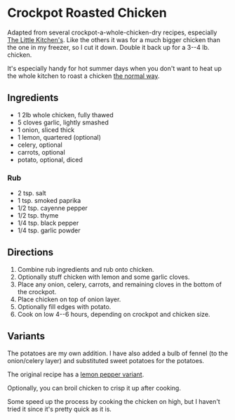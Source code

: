 [crockpot]: ../indices/crockpot.html

# Crockpot Roasted Chicken

Adapted from several crockpot-a-whole-chicken-dry recipes, especially [The Little Kitchen's](https://www.thelittlekitchen.net/whole-chicken-in-a-slow-cooker/).   Like the others it was for a much bigger chicken than the one in my freezer, so I cut it down.  Double it back up for a 3--4 lb. chicken.

It's especially handy for hot summer days when you don't want to heat up the whole kitchen to roast a chicken [the normal way](../poultry/roasted.md).

## Ingredients

* 1 2lb whole chicken, fully thawed
* 5 cloves garlic, lightly smashed
* 1 onion, sliced thick
* 1 lemon, quartered (optional)
* celery, optional
* carrots, optional
* potato, optional, diced

### Rub

* 2 tsp. salt
* 1 tsp. smoked paprika
* 1/2 tsp. cayenne pepper
* 1/2 tsp. thyme
* 1/4 tsp. black pepper
* 1/4 tsp. garlic powder

## Directions

1. Combine rub ingredients and rub onto chicken.
2. Optionally stuff chicken with lemon and some garlic cloves.
3. Place any onion, celery, carrots, and remaining cloves in the bottom of the crockpot.
4. Place chicken on top of onion layer.
5. Optionally fill edges with potato.
6. Cook on low 4--6 hours, depending on crockpot and chicken size.

## Variants

The potatoes are my own addition.  I have also added a bulb of fennel (to the onion/celery layer) and substituted sweet potatoes for the potatoes.

The original recipe has a [lemon pepper variant](https://www.thelittlekitchen.net/lemon-pepper-roast-chicken-in-a-slow-cooker/).

Optionally, you can broil chicken to crisp it up after cooking.

Some speed up the process by cooking the chicken on high, but I haven't tried it since it's pretty quick as it is.


